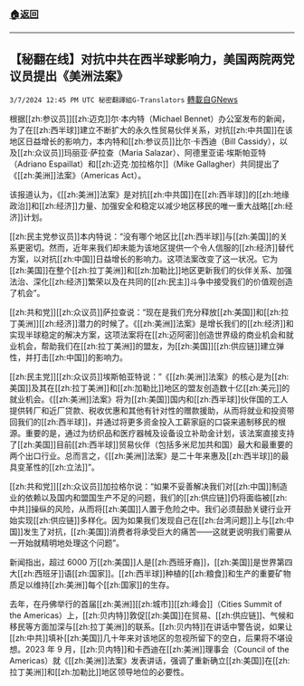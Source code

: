 ###  [:house:返回](README.md)
---


## 【秘翻在线】对抗中共在西半球影响力，美国两院两党议员提出《美洲法案》
`3/7/2024 12:45 PM UTC 秘密翻譯組G-Translators` [轉載自GNews](https://gnews.org/articles/2374052)

根据[[zh:参议员]][[zh:迈克]]尔·本内特（Michael Bennet）办公室发布的新闻，为了在[[zh:西半球]]建立不断扩大的永久性贸易伙伴关系，对抗[[zh:中共国]]在该地区日益增长的影响力，本内特和[[zh:参议员]]比尔·卡西迪（Bill Cassidy），以及[[zh:众议员]]玛丽亚·萨拉查（Maria Salazar）、阿德里亚诺·埃斯帕亚特（Adriano Espaillat）和[[zh:迈克·加拉格尔]]（Mike Gallagher）共同提出了《[[zh:美洲]]法案》（Americas Act）。

该报道认为，《[[zh:美洲]]法案》是对抗[[zh:中共国]]在[[zh:西半球]]的[[zh:地缘政治]]和[[zh:经济]]力量、加强安全和稳定以减少地区移民的唯一重大战略[[zh:经济]]计划。

[[zh:民主党参议员]]本内特说：“没有哪个地区比[[zh:西半球]]与[[zh:美国]]的关系更密切。然而，近年来我们却未能为该地区提供一个令人信服的[[zh:经济]]替代方案，以对抗[[zh:中国]]日益增长的影响力。这项法案改变了这一状况。它为[[zh:美国]]在整个[[zh:拉丁美洲]]和[[zh:加勒比]]地区更新我们的伙伴关系、加强法治、深化[[zh:经济]]繁荣以及在共同的[[zh:民主]]斗争中接受我们的价值观创造了机会”。

[[zh:共和党]][[zh:众议员]]萨拉查说：“现在是我们充分释放[[zh:美国]]和[[zh:拉丁美洲]][[zh:经济]]潜力的时候了。《[[zh:美洲]]法案》是增长我们的[[zh:经济]]和实现半球稳定的解决方案，这项法案将在[[zh:迈阿密]]创造世界级的商业机会和就业机会，帮助我们在[[zh:拉丁美洲]]的盟友，为[[zh:美国]][[zh:供应链]]建立弹性，并打击[[zh:中国]]的影响力。

[[zh:民主党]][[zh:众议员]]埃斯帕亚特说：”《[[zh:美洲]]法案》的核心是为[[zh:美国]]及其在[[zh:拉丁美洲]]和[[zh:加勒比]]地区的盟友创造数十亿[[zh:美元]]的就业机会。《[[zh:美洲]]法案》将为[[zh:美国]]国内和[[zh:西半球]]伙伴国的工人提供转厂和近厂贷款、税收优惠和其他有针对性的赠款援助，从而将就业和投资带回我们的[[zh:西半球]]，并通过将更多资金投入工薪家庭的口袋来遏制移民的根源。重要的是，通过为纺织品和医疗器械及设备设立补助金计划，该法案直接支持了[[zh:美国]]目前[[zh:西半球]]贸易伙伴（包括多米尼加共和国）最大和最重要的两个出口行业。总而言之，《[[zh:美洲]]法案》是二十年来惠及[[zh:西半球]]的最具变革性的[[zh:立法]]”。

[[zh:共和党]][[zh:众议员]]加拉格尔说：“如果不妥善解决我们对[[zh:中国]]制造业的依赖以及国内和盟国生产不足的问题，我们的[[zh:供应链]]仍将面临被[[zh:中共]]操纵的风险，从而将[[zh:美国]]人置于危险之中。我们必须鼓励关键行业开始实现[[zh:供应链]]多样化。因为如果我们发现自己在[[zh:台湾问题]]上与[[zh:中国]]发生了对抗，[[zh:美国]]消费者将承受巨大的痛苦——这就更说明我们需要从一开始就精明地处理这个问题”。

新闻指出，超过 6000 万[[zh:美国]]人是[[zh:西班牙裔]]，[[zh:美国]]是世界第四大[[zh:西班牙]]语[[zh:国家]]。[[zh:西半球]]种植的[[zh:粮食]]和生产的重要矿物质足以维持[[zh:美洲]]每个[[zh:国家]]的生存。

去年，在丹佛举行的首届[[zh:美洲]][[zh:城市]][[zh:峰会]]（Cities Summit of the Americas）上，[[zh:贝内特]]敦促[[zh:美国]]在贸易、[[zh:供应链]]、气候和移民等方面加深与[[zh:拉丁美洲]]的联系。[[zh:贝内特]]在讲话中警告说，如果让[[zh:中共]]填补[[zh:美国]]几十年来对该地区的忽视所留下的空白，后果将不堪设想。2023 年 9 月，[[zh:贝内特]]和卡西迪在[[zh:美洲]]理事会（Council of the Americas）就《[[zh:美洲]]法案》发表讲话，强调了重新确立[[zh:美国]]在[[zh:拉丁美洲]]和[[zh:加勒比]]地区领导地位的必要性。
